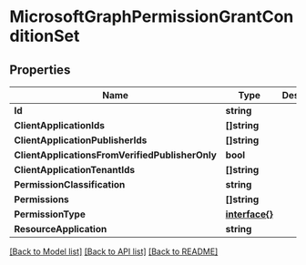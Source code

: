 # MicrosoftGraphPermissionGrantConditionSet

## Properties

Name | Type | Description | Notes
------------ | ------------- | ------------- | -------------
**Id** | **string** |  | [optional] 
**ClientApplicationIds** | **[]string** |  | [optional] 
**ClientApplicationPublisherIds** | **[]string** |  | [optional] 
**ClientApplicationsFromVerifiedPublisherOnly** | **bool** |  | [optional] 
**ClientApplicationTenantIds** | **[]string** |  | [optional] 
**PermissionClassification** | **string** |  | [optional] 
**Permissions** | **[]string** |  | [optional] 
**PermissionType** | [**interface{}**](.md) |  | [optional] 
**ResourceApplication** | **string** |  | [optional] 

[[Back to Model list]](../README.md#documentation-for-models) [[Back to API list]](../README.md#documentation-for-api-endpoints) [[Back to README]](../README.md)


